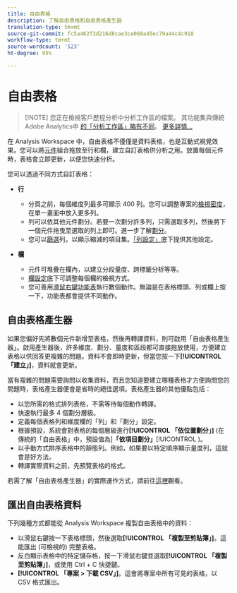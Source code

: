 ```yaml
---
title: 自由表格
description: 了解自由表格和自由表格產生器
translation-type: tm+mt
source-git-commit: fc5a462f3d216d8cae3ce060a45ec79a44c4c918
workflow-type: tm+mt
source-wordcount: '523'
ht-degree: 95%

---
```



# 自由表格

>[!NOTE] 您正在檢視客戶歷程分析中分析工作區的檔案。 其功能集與傳統Adobe Analytics中 [的「分析工作區」略有不同](https://docs.adobe.com/content/help/zh-Hant/analytics/analyze/analysis-workspace/home.html)。 [更多詳情...](/help/getting-started/cja-aa.md)

在 Analysis Workspace 中，自由表格不僅僅是資料表格，也是互動式視覺效果。您可以將[元件](/help/components/overview.md)組合拖放至行和欄，建立自訂表格供分析之用。放置每個元件時，表格會立即更新，以便您快速分析。

您可以透過不同方式自訂表格：

* **行**
   * 分頁之前，每個維度列最多可顯示 400 列。您可以調整專案的[檢視密度](/help/analysis-workspace/build-workspace-project/view-density.md)，在單一畫面中放入更多列。
   * 列可以依其他元件劃分。若要一次劃分許多列，只需選取多列，然後將下一個元件拖曳至選取的列上即可。進一步了解[劃分](/help/components/dimensions/t-breakdown-fa.md)。
   * 您可以[篩選](/help/analysis-workspace/build-workspace-project/pagination-filtering-sorting.md)列，以顯示縮減的項目集。[「列設定」](/help/analysis-workspace/build-workspace-project/column-row-settings/table-settings.md)底下提供其他設定。

* **欄**
   * 元件可堆疊在欄內，以建立分段量度、跨標籤分析等等。
   * [欄設定](/help/analysis-workspace/build-workspace-project/column-row-settings/column-settings.md)底下可調整每個欄的檢視方式。
   * 您可善用[滑鼠右鍵功能表](https://docs.adobe.com/content/help/en/analytics-learn/tutorials/analysis-workspace/building-freeform-tables/using-the-right-click-menu.html)執行數個動作。無論是在表格標頭、列或欄上按一下，功能表都會提供不同動作。

## 自由表格產生器

如果您偏好先將數個元件新增至表格，然後再轉譯資料，則可啟用「自由表格產生器」。啟用產生器後，許多維度、劃分、量度和區段都可直接拖放使用，方便建立表格以供回答更複雜的問題。資料不會即時更新，但當您按一下&#x200B;**[!UICONTROL 「建立」]**，資料就會更新。

當有複雜的問題需要詢問以收集資料，而且您知道要建立哪種表格才方便詢問您的問題時，表格產生器便會是省時的絕佳選項。表格產生器的其他優點包括：

* 以您所需的格式排列表格，不需等待每個動作轉譯。
* 快速執行最多 4 個劃分層級。
* 定義每個表格列和維度欄的「列」和「劃分」設定。
* 根據預設，系統會對表格的每個層級進行&#x200B;**[!UICONTROL 「依位置劃分」]** (在傳統的「自由表格」中，預設值為&#x200B;]**「依項目劃分」**[!UICONTROL )。
* 以手動方式排序表格中的靜態列。例如，如果要以特定順序顯示量度列，這就會是好方法。
* 轉譯實際資料之前，先預覽表格的格式。

若需了解「自由表格產生器」的實際運作方式，請前往[這裡](https://youtu.be/GUMWiJAmMGI)觀看。

## 匯出自由表格資料

下列幾種方式都能從 Analysis Workspace 複製自由表格中的資料：

* 以滑鼠右鍵按一下表格標頭，然後選取&#x200B;**[!UICONTROL 「複製至剪貼簿」]**。這能匯出 (可檢視的) 完整表格。
* 反白顯示表格中的特定儲存格，按一下滑鼠右鍵並選取&#x200B;**[!UICONTROL 「複製至剪貼簿」]**，或使用 Ctrl + C 快捷鍵。
* **[!UICONTROL 「專案 > 下載 CSV」]**。這會將專案中所有可見的表格，以 CSV 格式匯出。
